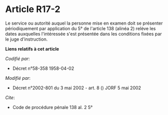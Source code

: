 # Article R17-2

Le service ou autorité auquel la personne mise en examen doit se présenter périodiquement par application du 5° de l'article
138 (alinéa 2) relève les dates auxquelles l'intéressée s'est présentée dans les conditions fixées par le juge d'instruction.

**Liens relatifs à cet article**

_Codifié par_:

  - Décret n°58-358 1958-04-02

_Modifié par_:

  - Décret n°2002-801 du 3 mai 2002 - art. 8 () JORF 5 mai 2002

_Cite_:

  - Code de procédure pénale 138 al. 2 5°

